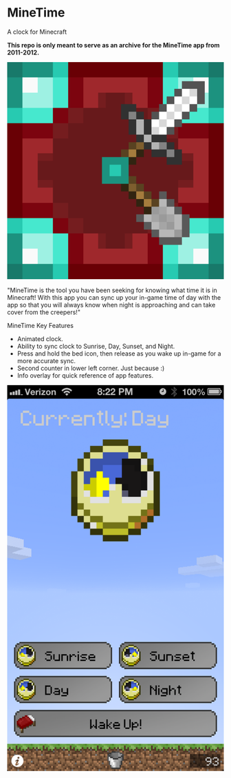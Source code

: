 # MineTime
A clock for Minecraft

**This repo is only meant to serve as an archive for the MineTime app from 2011-2012.**

![MineTime Logo](https://github.com/jasonburk/MineTime/blob/main/MineTime%20Logo.png)

"MineTime is the tool you have been seeking for knowing what time it is in Minecraft! With this app you can sync up your in-game time of day with the app so that you will always know when night is approaching and can take cover from the creepers!"

MineTime Key Features 
- Animated clock. 
- Ability to sync clock to Sunrise, Day, Sunset, and Night. 
- Press and hold the bed icon, then release as you wake up in-game for a more accurate sync. 
- Second counter in lower left corner. Just because :) 
- Info overlay for quick reference of app features.

![MineTime Screenshot](https://github.com/jasonburk/MineTime/blob/main/App%20Screenshots/1.1.1%20(iPhone%205)/photo%202.PNG)